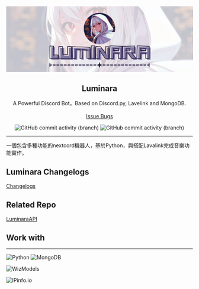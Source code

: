 <br/>
<p align="center">
  <a href="https://github.com/EarthlyEric/Luminara">
    <img src="/res/logo/Luminara_Banner_Github.png" alt="Logo" width="680">
  </a>

  <h2 align="center">Luminara</h2>

  <p align="center">
    A Powerful Discord Bot，Based on Discord.py, Lavelink and MongoDB.
    <br/>
    <br/>
    <a href="https://github.com/EarthlyEric/Luminara/issues">Issue Bugs</a>
    
  </p>
</p>
<p align="center">
    <img alt="GitHub commit activity (branch)" src="https://img.shields.io/github/commit-activity/t/EarthlyEric/Luminara/master?label=%22master%22%20commits">
    <img alt="GitHub commit activity (branch)" src="https://img.shields.io/github/commit-activity/t/EarthlyEric/Luminara/dev?label=%22dev%22%20commits">
</p>

---


一個包含多種功能的nextcord機器人，基於Python，與搭配Lavalink完成音樂功能實作。
## Luminara Changelogs
[Changelogs](Changelogs.MD)

## Related Repo
[LuminaraAPI](https://github.com/EarthlyEric/LuminaraAPI)

## Work with
---
![Python](https://img.shields.io/badge/python-3670A0?style=for-the-badge&logo=python&logoColor=ffdd54)
![MongoDB](https://img.shields.io/badge/MongoDB-%234ea94b.svg?style=for-the-badge&logo=mongodb&logoColor=white)

![WizModels](https://www.wizmodel.com/assets/logo-black-a9d29746.svg)

![IPinfo.io](https://website-cdn.ipinfo.io/_next/static/media/logo.a3c39026.svg)

